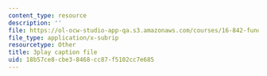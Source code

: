 ```yaml
---
content_type: resource
description: ''
file: https://ol-ocw-studio-app-qa.s3.amazonaws.com/courses/16-842-fundamentals-of-systems-engineering-fall-2015/18b57ce8cbe38468cc87f5102cc7e685_sOkQ4HBmZXo.srt
file_type: application/x-subrip
resourcetype: Other
title: 3play caption file
uid: 18b57ce8-cbe3-8468-cc87-f5102cc7e685
---
```

